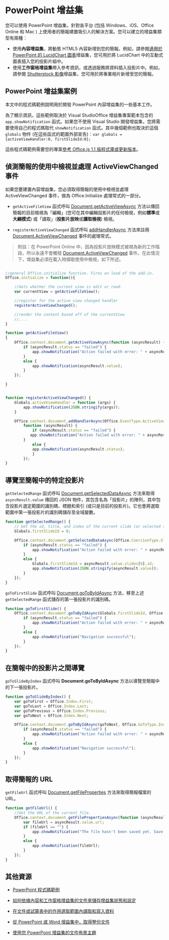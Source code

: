 # <a name="powerpoint-add-ins"></a>PowerPoint 增益集

您可以使用 PowerPoint 增益集，針對各平台 (包括 Windows、iOS、Office Online 和 Mac ) 上使用者的簡報建置吸引人的解決方案。您可以建立的增益集類型有兩種︰

- 使用**內容增益集**，將動態 HTML5 內容新增到您的簡報。例如，請參閱[適用於 PowerPoint 的 LucidChart 圖表](https://store.office.com/en-us/app.aspx?assetid=WA104380117&ui=en-US&rs=en-US&ad=US&clickedfilter=OfficeProductFilter%3APowerPoint&productgroup=PowerPoint&homprd=PowerPoint&sourcecorrid=950950b7-aa6c-4766-95fa-e75d37266c21&homappcat=Productivity&homapppos=3&homchv=2&appredirect=false)增益集，您可用於將 LucidChart 中的互動式圖表插入您的投影片組中。
- 使用**工作窗格增益集**帶入參考資訊，或透過服務將資料插入投影片中。例如，請參閱 [Shutterstock 影像](https://store.office.com/en-us/app.aspx?assetid=WA104380169&ui=en-US&rs=en-US&ad=US&clickedfilter=OfficeProductFilter%3APowerPoint&productgroup=PowerPoint&homprd=PowerPoint&sourcecorrid=950950b7-aa6c-4766-95fa-e75d37266c21&homappcat=Editor%2527s%2BPicks&homapppos=0&homchv=1&appredirect=false)增益集，您可用於將專業相片新增至您的簡報。 


## <a name="powerpoint-add-in-scenarios"></a>PowerPoint 增益集案例

本文中的程式碼範例說明用於開發 PowerPoint 內容增益集的一些基本工作。 

為了顯示資訊，這些範例取決於 Visual StudioOffice 增益集專案範本包含的 `app.showNotification` 函式。如果您不使用 Visual Studio 開發增益集，您將需要使用自己的程式碼取代 `showNotification` 函式。其中幾個範例也取決於這個 `globals` 物件 (在這些函式的範圍外部宣告)︰`var globals = {activeViewHandler:0, firstSlideId:0};`

這些程式碼範例需要您的專案[參考 Office.js 1.1 版程式庫或更新版本](../../docs/develop/referencing-the-javascript-api-for-office-library-from-its-cdn.md)。


## <a name="detect-the-presentations-active-view-and-handle-the-activeviewchanged-event"></a>偵測簡報的使用中檢視並處理 ActiveViewChanged 事件

如果您要建置內容增益集，您必須取得簡報的使用中檢視並處理 ActiveViewChanged 事件，做為 Office.Initialize 處理常式的一部分。


- `getActiveFileView` 函式呼叫 [Document.getActiveViewAsync](../../reference/shared/document.getactiveviewasync.md) 方法以傳回簡報的目前檢視為「編輯」(您可在其中編輯投影片的任何檢視，例如**標準**或**大綱模式**) 或「讀取」(**投影片放映**或**讀取檢視**) 檢視。


- `registerActiveViewChanged` 函式呼叫 [addHandlerAsync](../../reference/shared/document.addhandlerasync.md) 方法來註冊 [Document.ActiveViewChanged](../../reference/shared/document.activeviewchanged.md) 事件的處理常式。 
> 附註：在 PowerPoint Online 中，因為投影片放映模式被視為新的工作階段，所以永遠不會觸發 [Document.ActiveViewChanged](../../reference/shared/document.activeviewchanged.md) 事件。在此情況下，增益集必須在載入時擷取使用中檢視，如下所述。



```js

//general Office.initialize function. Fires on load of the add-in.
Office.initialize = function(){

    //Gets whether the current view is edit or read.
    var currentView = getActiveFileView();

    //register for the active view changed handler
    registerActiveViewChanged();

    //render the content based off of the currentView
    //....
}

function getActiveFileView()
{
    Office.context.document.getActiveViewAsync(function (asyncResult) {
        if (asyncResult.status == "failed") {
            app.showNotification("Action failed with error: " + asyncResult.error.message);
        }
        else {
            app.showNotification(asyncResult.value);
        }
    });

}


function registerActiveViewChanged() {
    Globals.activeViewHandler = function (args) {
        app.showNotification(JSON.stringify(args));
    }

    Office.context.document.addHandlerAsync(Office.EventType.ActiveViewChanged, Globals.activeViewHandler, 
        function (asyncResult) {
            if (asyncResult.status == "failed") {
           app.showNotification("Action failed with error: " + asyncResult.error.message);
        }
            else {
            app.showNotification(asyncResult.status);
            }
        });
}
```
    

## <a name="navigate-to-a-particular-slide-in-the-presentation"></a>導覽至簡報中的特定投影片

`getSelectedRange` 函式呼叫 [Document.getSelectedDataAsync](../../reference/shared/document.getselecteddataasync.md) 方法來取得 `asyncResult.value` 傳回的 JSON 物件，其包含名為「投影片」的陣列，其中包含投影片選定範圍的識別碼、標題和索引 (或只是目前的投影片)。它也會將選取範圍中第一張投影片的識別碼儲存至全域變數。


```js
function getSelectedRange() {
    // Get the id, title, and index of the current slide (or selected slides) and store the first slide id */
    Globals.firstSlideId = 0;

    Office.context.document.getSelectedDataAsync(Office.CoercionType.SlideRange, function (asyncResult) {
        if (asyncResult.status == "failed") {
            app.showNotification("Action failed with error: " + asyncResult.error.message);
        }
        else {
            Globals.firstSlideId = asyncResult.value.slides[0].id;
            app.showNotification(JSON.stringify(asyncResult.value));
        }
    });
}
```

`goToFirstSlide` 函式呼叫 [Document.goToByIdAsync](../../reference/shared/document.gotobyidasync.md) 方法，移至上述 `getSelectedRange` 函式儲存的第一張投影片的識別碼。




```js
function goToFirstSlide() {
    Office.context.document.goToByIdAsync(Globals.firstSlideId, Office.GoToType.Slide, function (asyncResult) {
        if (asyncResult.status == "failed") {
            app.showNotification("Action failed with error: " + asyncResult.error.message);
        }
        else {
            app.showNotification("Navigation successful");
        }
    });
}
```


## <a name="navigate-between-slides-in-the-presentation"></a>在簡報中的投影片之間導覽

`goToSlideByIndex` 函式呼叫 **Document.goToByIdAsync** 方法以導覽至簡報中的下一張投影片。


```js
function goToSlideByIndex() {
    var goToFirst = Office.Index.First;
    var goToLast = Office.Index.Last;
    var goToPrevious = Office.Index.Previous;
    var goToNext = Office.Index.Next;

    Office.context.document.goToByIdAsync(goToNext, Office.GoToType.Index, function (asyncResult) {
        if (asyncResult.status == "failed") {
            app.showNotification("Action failed with error: " + asyncResult.error.message);
        }
        else {
            app.showNotification("Navigation successful");
        }
    });
}
```

## <a name="get-the-url-of-the-presentation"></a>取得簡報的 URL

`getFileUrl` 函式呼叫 [Document.getFileProperties](../../reference/shared/document.getfilepropertiesasync.md) 方法來取得簡報檔案的 URL。


```js
function getFileUrl() {
    //Get the URL of the current file.
    Office.context.document.getFilePropertiesAsync(function (asyncResult) {
        var fileUrl = asyncResult.value.url;
        if (fileUrl == "") {
            app.showNotification("The file hasn't been saved yet. Save the file and try again");
        }
        else {
            app.showNotification(fileUrl);
        }
    });
}
```



## <a name="additional-resources"></a>其他資源
- [PowerPoint 程式碼範例](https://dev.office.com/code-samples#?filters=powerpoint)

- [如何依據內容和工作窗格增益集的文件來儲存增益集狀態和設定](../../docs/develop/persisting-add-in-state-and-settings.md#how-to-save-add-in-state-and-settings-per-document-for-content-and-task-pane-add-ins)

- [在文件或試算表中的作用選取範圍內讀取和寫入資料](../../docs/develop/read-and-write-data-to-the-active-selection-in-a-document-or-spreadsheet.md)
    
- [從 PowerPoint 或 Word 增益集中，取得整份文件](../../docs/develop/get-the-whole-document-from-an-add-in-for-powerpoint-or-word.md)
    
- [使用您 PowerPoint 增益集的文件佈景主題](../powerpoint/use-document-themes-in-your-powerpoint-add-ins.md)
    
